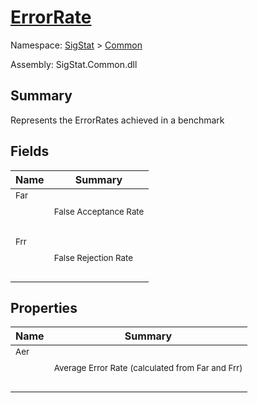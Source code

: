 # [ErrorRate](./ErrorRate.md)

Namespace: [SigStat]() > [Common](./README.md)

Assembly: SigStat.Common.dll

## Summary
Represents the ErrorRates achieved in a benchmark

## Fields

| Name | Summary | 
| --- | --- | 
| <sub>Far</sub><p>&nbsp;</p>| <sub>False Acceptance Rate</sub>| <br>
| <sub>Frr</sub><p>&nbsp;</p>| <sub>False Rejection Rate</sub>| <br>


## Properties

| Name | Summary | 
| --- | --- | 
| <sub>Aer</sub><p>&nbsp;</p>| <sub>Average Error Rate (calculated from Far and Frr)</sub>| <br>


